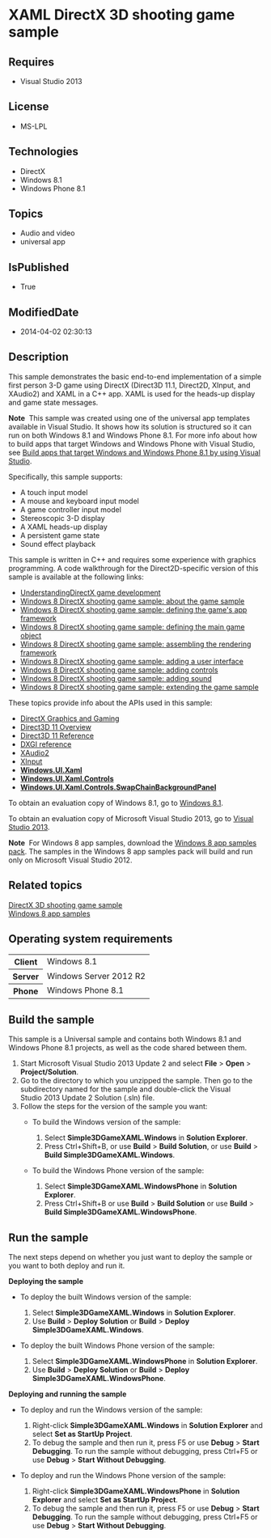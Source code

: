 # XAML DirectX 3D shooting game sample
## Requires
* Visual Studio 2013
## License
* MS-LPL
## Technologies
* DirectX
* Windows 8.1
* Windows Phone 8.1
## Topics
* Audio and video
* universal app
## IsPublished
* True
## ModifiedDate
* 2014-04-02 02:30:13
## Description

<div id="mainSection">
<p>This sample demonstrates the basic end-to-end implementation of a simple first person 3-D game using DirectX (Direct3D 11.1, Direct2D, XInput, and XAudio2) and XAML in a C&#43;&#43; app. XAML is used for the heads-up display and game state messages.
</p>
<p class="note"><b>Note</b>&nbsp;&nbsp;This sample was created using one of the universal app templates available in Visual Studio. It shows how its solution is structured so it can run on both Windows&nbsp;8.1 and Windows Phone 8.1. For more info about how to build apps
 that target Windows and Windows Phone with Visual Studio, see <a href="http://msdn.microsoft.com/library/windows/apps/dn609832">
Build apps that target Windows and Windows Phone 8.1 by using Visual Studio</a>.</p>
<p>Specifically, this sample supports:</p>
<ul>
<li>A touch input model </li><li>A mouse and keyboard input model </li><li>A game controller input model </li><li>Stereoscopic 3-D display </li><li>A XAML heads-up display </li><li>A persistent game state </li><li>Sound effect playback </li></ul>
<p></p>
<p>This sample is written in C&#43;&#43; and requires some experience with graphics programming. A code walkthrough for the Direct2D-specific version of this sample is available at the following links:</p>
<ul>
<li><a href="http://msdn.microsoft.com/library/windows/apps/hh780567">UnderstandingDirectX game development</a>
</li><li><a href="http://msdn.microsoft.com/library/windows/apps/hh780560">Windows 8 DirectX shooting game sample: about the game sample</a>
</li><li><a href="http://msdn.microsoft.com/library/windows/apps/hh780566">Windows 8 DirectX shooting game sample: defining the game's app framework</a>
</li><li><a href="http://msdn.microsoft.com/library/windows/apps/hh780568">Windows 8 DirectX shooting game sample: defining the main game object</a>
</li><li><a href="http://msdn.microsoft.com/library/windows/apps/hh780565">Windows 8 DirectX shooting game sample: assembling the rendering framework</a>
</li><li><a href="http://msdn.microsoft.com/library/windows/apps/hh780562">Windows 8 DirectX shooting game sample: adding a user interface</a>
</li><li><a href="http://msdn.microsoft.com/library/windows/apps/hh780563">Windows 8 DirectX shooting game sample: adding controls</a>
</li><li><a href="http://msdn.microsoft.com/library/windows/apps/hh780564">Windows 8 DirectX shooting game sample: adding sound</a>
</li><li><a href="http://msdn.microsoft.com/library/windows/apps/hh780561">Windows 8 DirectX shooting game sample: extending the game sample</a>
</li></ul>
These topics provide info about the APIs used in this sample:
<ul>
<li><a href="http://msdn.microsoft.com/library/windows/apps/ee663274">DirectX Graphics and Gaming</a>
</li><li><a href="http://msdn.microsoft.com/library/windows/apps/ff476345">Direct3D 11 Overview</a>
</li><li><a href="http://msdn.microsoft.com/library/windows/apps/ff476147">Direct3D 11 Reference</a>
</li><li><a href="http://msdn.microsoft.com/library/windows/apps/bb205169">DXGI reference</a>
</li><li><a href="http://msdn.microsoft.com/library/windows/apps/hh405049">XAudio2</a>
</li><li><a href="http://msdn.microsoft.com/library/windows/apps/ee417001">XInput</a> </li><li><a href="http://msdn.microsoft.com/library/windows/apps/br209045"><b>Windows.UI.Xaml</b></a>
</li><li><a href="http://msdn.microsoft.com/library/windows/apps/br227716"><b>Windows.UI.Xaml.Controls</b></a>
</li><li><a href="http://msdn.microsoft.com/library/windows/apps/hh702626"><b>Windows.UI.Xaml.Controls.SwapChainBackgroundPanel</b></a>
</li></ul>
<p></p>
<p>To obtain an evaluation copy of Windows&nbsp;8.1, go to <a href="http://go.microsoft.com/fwlink/p/?linkid=301696">
Windows&nbsp;8.1</a>.</p>
<p>To obtain an evaluation copy of Microsoft Visual Studio&nbsp;2013, go to <a href="http://go.microsoft.com/fwlink/p/?linkid=301697">
Visual Studio&nbsp;2013</a>.</p>
<p></p>
<p class="note"><b>Note</b>&nbsp;&nbsp;For Windows&nbsp;8 app samples, download the <a href="http://go.microsoft.com/fwlink/p/?LinkId=301698">
Windows&nbsp;8 app samples pack</a>. The samples in the Windows&nbsp;8 app samples pack will build and run only on Microsoft Visual Studio&nbsp;2012.</p>
<p></p>
<h2><a id="related_topics"></a>Related topics</h2>
<dl><dt><a href="http://go.microsoft.com/fwlink/p/?linkid=238717">DirectX 3D shooting game sample</a>
</dt><dt><a href="http://go.microsoft.com/fwlink/p/?LinkID=227694">Windows 8 app samples</a>
</dt></dl>
<h2>Operating system requirements</h2>
<table>
<tbody>
<tr>
<th>Client</th>
<td><dt>Windows&nbsp;8.1 </dt></td>
</tr>
<tr>
<th>Server</th>
<td><dt>Windows Server&nbsp;2012&nbsp;R2 </dt></td>
</tr>
<tr>
<th>Phone</th>
<td><dt>Windows Phone 8.1 </dt></td>
</tr>
</tbody>
</table>
<h2>Build the sample</h2>
<p>This sample is a Universal sample and contains both Windows&nbsp;8.1 and Windows Phone 8.1 projects, as well as the code shared between them.</p>
<p></p>
<ol>
<li>Start Microsoft Visual Studio&nbsp;2013 Update&nbsp;2 and select <b>File</b> &gt; <b>Open</b> &gt;
<b>Project/Solution</b>. </li><li>Go to the directory to which you unzipped the sample. Then go to the subdirectory named for the sample and double-click the Visual Studio&nbsp;2013 Update&nbsp;2 Solution (.sln) file.
</li><li>Follow the steps for the version of the sample you want:
<ul>
<li>
<p>To build the Windows version of the sample:</p>
<ol>
<li>Select <b>Simple3DGameXAML.Windows</b> in <b>Solution Explorer</b>. </li><li>Press Ctrl&#43;Shift&#43;B, or use <b>Build</b> &gt; <b>Build Solution</b>, or use <b>
Build</b> &gt; <b>Build Simple3DGameXAML.Windows</b>. </li></ol>
</li><li>
<p>To build the Windows Phone version of the sample:</p>
<ol>
<li>Select <b>Simple3DGameXAML.WindowsPhone</b> in <b>Solution Explorer</b>. </li><li>Press Ctrl&#43;Shift&#43;B or use <b>Build</b> &gt; <b>Build Solution</b> or use <b>Build</b> &gt;
<b>Build Simple3DGameXAML.WindowsPhone</b>. </li></ol>
</li></ul>
</li></ol>
<p></p>
<h2>Run the sample</h2>
<p>The next steps depend on whether you just want to deploy the sample or you want to both deploy and run it.</p>
<p><b>Deploying the sample</b></p>
<ul>
<li>
<p>To deploy the built Windows version of the sample:</p>
<ol>
<li>Select <b>Simple3DGameXAML.Windows</b> in <b>Solution Explorer</b>. </li><li>Use <b>Build</b> &gt; <b>Deploy Solution</b> or <b>Build</b> &gt; <b>Deploy Simple3DGameXAML.Windows</b>.
</li></ol>
</li><li>
<p>To deploy the built Windows Phone version of the sample:</p>
<ol>
<li>Select <b>Simple3DGameXAML.WindowsPhone</b> in <b>Solution Explorer</b>. </li><li>Use <b>Build</b> &gt; <b>Deploy Solution</b> or <b>Build</b> &gt; <b>Deploy Simple3DGameXAML.WindowsPhone</b>.
</li></ol>
</li></ul>
<p><b>Deploying and running the sample</b></p>
<ul>
<li>
<p>To deploy and run the Windows version of the sample:</p>
<ol>
<li>Right-click <b>Simple3DGameXAML.Windows</b> in <b>Solution Explorer</b> and select
<b>Set as StartUp Project</b>. </li><li>To debug the sample and then run it, press F5 or use <b>Debug</b> &gt; <b>Start Debugging</b>. To run the sample without debugging, press Ctrl&#43;F5 or use
<b>Debug</b> &gt; <b>Start Without Debugging</b>. </li></ol>
</li><li>
<p>To deploy and run the Windows Phone version of the sample:</p>
<ol>
<li>Right-click <b>Simple3DGameXAML.WindowsPhone</b> in <b>Solution Explorer</b> and select
<b>Set as StartUp Project</b>. </li><li>To debug the sample and then run it, press F5 or use <b>Debug</b> &gt; <b>Start Debugging</b>. To run the sample without debugging, press Ctrl&#43;F5 or use
<b>Debug</b> &gt; <b>Start Without Debugging</b>. </li></ol>
</li></ul>
</div>
